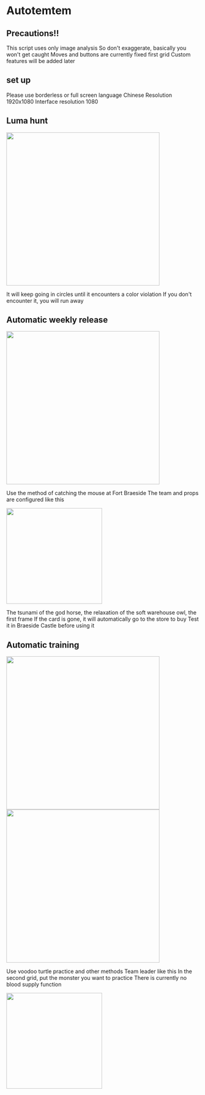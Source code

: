 # Autotemtem

## Precautions!!

This script uses only image analysis
So don't exaggerate, basically you won't get caught
Moves and buttons are currently fixed first grid
Custom features will be added later

## set up
Please use borderless or full screen
language Chinese
Resolution 1920x1080
Interface resolution 1080
## Luma hunt

<img src=img/luma_mode.gif width="400">

It will keep going in circles until it encounters a color violation
If you don't encounter it, you will run away

## Automatic weekly release

<img src=img/release_mode.gif width="400">

Use the method of catching the mouse at Fort Braeside
The team and props are configured like this

<img src=img/weekly_release.png width="250">

The tsunami of the god horse, the relaxation of the soft warehouse owl, the first frame
If the card is gone, it will automatically go to the store to buy
Test it in Braeside Castle before using it

## Automatic training
<img src=img/auto_exp1.gif width="400">
<img src=img/auto_exp2.gif width="400">

Use voodoo turtle practice and other methods
Team leader like this
In the second grid, put the monster you want to practice
There is currently no blood supply function

<img src=img/auto_level.png width="250">